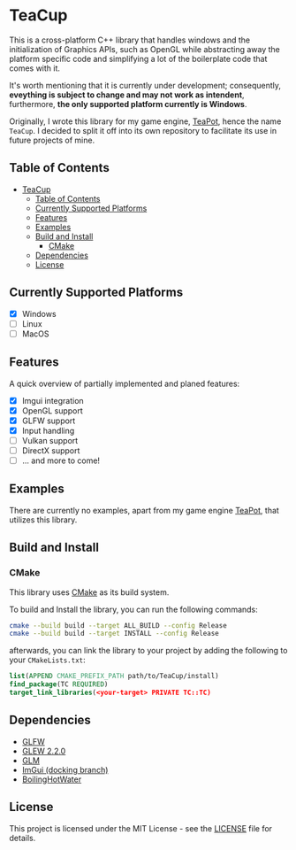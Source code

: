 # TeaCup
This is a cross-platform C++ library that handles windows and the initialization of Graphics APIs, such as OpenGL while abstracting away the platform specific code
and simplifying a lot of the boilerplate code that comes with it.

It's worth mentioning that it is currently under development; consequently, **eveything is subject to change and may not work as intendent**, furthermore, **the only supported platform currently is Windows**.

Originally, I wrote this library for my game engine, [TeaPot](https://github.com/NextLegacy/Engine), hence the name `TeaCup`. I decided to split it off into its own repository to facilitate its use in future projects of mine.

## Table of Contents
- [TeaCup](#teacup)
  - [Table of Contents](#table-of-contents)
  - [Currently Supported Platforms](#currently-supported-platforms)
  - [Features](#features)
  - [Examples](#examples)
  - [Build and Install](#build-and-install)
    - [CMake](#cmake)
  - [Dependencies](#dependencies)
  - [License](#license)

## Currently Supported Platforms
- [X] Windows
- [ ] Linux
- [ ] MacOS

## Features

A quick overview of partially implemented and planed features:

- [X] Imgui integration
- [X] OpenGL support
- [X] GLFW support
- [X] Input handling
- [ ] Vulkan support
- [ ] DirectX support
- [ ] ... and more to come!

## Examples
  
There are currently no examples, apart from my game engine [TeaPot](https://github.com/NextLegacy/Engine), that utilizes this library.

## Build and Install

### CMake

This library uses [CMake](https://cmake.org/) as its build system.

To build and Install the library, you can run the following commands:

```bash	
cmake --build build --target ALL_BUILD --config Release
cmake --build build --target INSTALL --config Release
```

afterwards, you can link the library to your project by adding the following to your `CMakeLists.txt`:

```cmake
list(APPEND CMAKE_PREFIX_PATH path/to/TeaCup/install)
find_package(TC REQUIRED)
target_link_libraries(<your-target> PRIVATE TC::TC)
```

## Dependencies

- [GLFW](https://github.com/glfw/glfw)
- [GLEW 2.2.0](https://github.com/nigels-com/glew/releases/tag/glew-2.2.0)
- [GLM](https://github.com/g-truc/glm)
- [ImGui (docking branch)](https://github.com/ocornut/imgui/tree/docking)
- [BoilingHotWater](https://github.com/NextLegacy/BoilingHotWater)

## License

This project is licensed under the MIT License - see the [LICENSE](LICENSE) file for details.